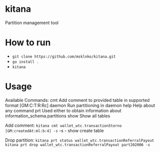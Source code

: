 # kitana
Partition management tool

# How to run
  - `git clone https://github.com/msklnko/kitana.git`
  - `go install .`
  - `kitana`

# Usage
  
  Available Commands:
  cmt         Add comment to provided table in supported format [GM:C:T:R:Rc]
  daemon      Run partitioning in daemon
  help        Help about any command
  prt         Used either to obtain information about information_schema.partitions
  show        Show all tables
  
  
  Add comment:
  `kitana cmt wallet_wtc.transactionStorno [GM:createdAt:ml:b:4] -s`
  -s - show create table
  
  Drop partition:
  `kitana prt status wallet_wtc.transactionReferralPayout`
  `kitana prt drop wallet_wtc.transactionReferralPayout part202006 -s`


